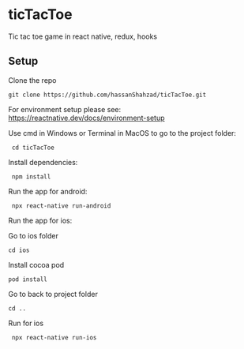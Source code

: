 # ticTacToe
Tic tac toe game in react native, redux, hooks


## Setup

Clone the repo

```
git clone https://github.com/hassanShahzad/ticTacToe.git
```

For environment setup please see: https://reactnative.dev/docs/environment-setup

Use cmd in Windows or Terminal in MacOS to go to the project folder:
```
 cd ticTacToe
```

Install dependencies:

```
 npm install
```

Run the app for android:

```
 npx react-native run-android

```

Run the app for ios:

Go to ios folder
```
cd ios
```

Install cocoa pod


```
pod install
```

Go to back to project folder

```
cd ..
```

Run for ios

```
 npx react-native run-ios

```

